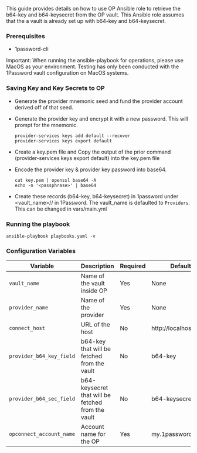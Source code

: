 This guide provides details on how to use OP Ansible role to retrieve the b64-key and b64-keysecret from the OP vault. This Ansible role assumes that the a vault is already set up with b64-key and b64-keysecret.


### Prerequisites
- 1password-cli

Important: When running the ansible-playbook for operations, please use MacOS as your environment. Testing has only been conducted with the 1Password vault configuration on MacOS systems.

### Saving Key and Key Secrets to OP
- Generate the provider mnemonic seed and fund the provider account derived off of that seed.
- Generate the provider key and encrypt it with a new password. This will prompt for the mnemonic.
    ```
    provider-services keys add default --recover
    provider-services keys export default
    ```
- Create a key.pem file and Copy the output of the prior command (provider-services keys export default) into the key.pem file

- Encode the provider key & provider key password into base64.

    ```
    cat key.pem | openssl base64 -A
    echo -n '<passphrase>' | base64
    ```

- Create these records (b64-key, b64-keysecret) in 1password under <vault_name>/<provider-name>/ in 1Password. The vault_name is defaulted to `Providers`. This can be changed in vars/main.yml

### Running the playbook
```
ansible-playbook playbooks.yaml -v
```

### Configuration Variables
| Variable                 | Description                                        | Required | Default               |
|--------------------------|----------------------------------------------------|----------|------------------------|
| `vault_name`             | Name of the vault inside OP                        | Yes      | None                  |
| `provider_name`          | Name of the provider                               | Yes      | None                  |
| `connect_host`           | URL of the host                                    | No       | http://localhost:8080 |
| `provider_b64_key_field` | b64-key that will be fetched from the vault        | No       | b64-key               |
| `provider_b64_sec_field` | b64-keysecret that will be fetched from the vault  | No       | b64-keysecret         |
| `opconnect_account_name` | Account name for the OP                            | Yes      | my.1password.com      |
